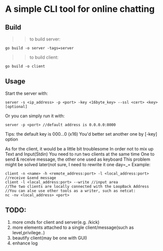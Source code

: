 # A simple CLI tool for online chatting
## Build
>>to build server:
```
go build -o server -tags=server
```
>>to build client:
```
go build -o client
```
## Usage
Start the server with:
```
server -s <ip_address> -p <port> -key <16byte_key> --ssl <cert> <key> [optional]
```
Or you can simply run it with:
```
server -p <port> //default address is 0.0.0.0:8000
```
Tips: the default key is 000...0 (x16)
You'd better set another one by [-key] option

As for the client, it would be a little bit troublesome
In order not to mix up Text and Input(Stdin)
You need to run two clients at the same time
One to send & receive message, the other one used as keyboard
This problem might be solved later(not sure, I need to rewrite it one day=_=
Example:
```
client -n <name> -h <remote_address:port> -l <local_address:port> //receive &send message
client -l <local_address:port> --write //input area
//The two clients are locally connected with the LoopBack Address
//You can alse use other tools as a writer, such as netcat:
nc -nv <local_address> <port>
```
## TODO:
1. more cmds for client and server(e.g. /kick)
2. more elements attached to a single client/message(such as level,privilege..)
3. beautify client(may be one with GUI)
4. enhance log

